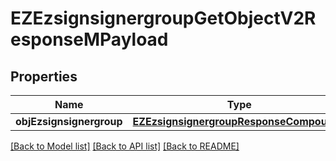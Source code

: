 # EZEzsignsignergroupGetObjectV2ResponseMPayload

## Properties
Name | Type | Description | Notes
------------ | ------------- | ------------- | -------------
**objEzsignsignergroup** | [**EZEzsignsignergroupResponseCompound***](EZEzsignsignergroupResponseCompound.md) |  | 

[[Back to Model list]](../README.md#documentation-for-models) [[Back to API list]](../README.md#documentation-for-api-endpoints) [[Back to README]](../README.md)


